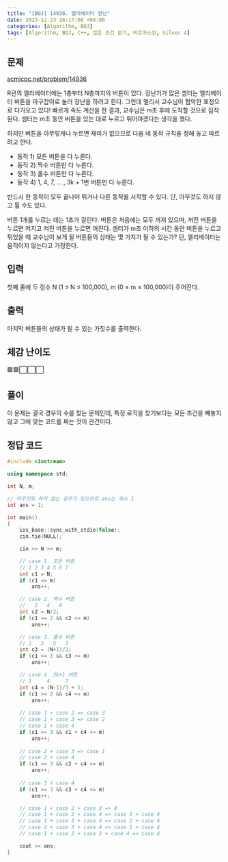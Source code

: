 ```yaml
---
title: "[BOJ] 14936. 엘리베이터 장난"
date: 2023-12-23 16:17:00 +09:00
categories: [Algorithm, BOJ]
tags: [Algorithm, BOJ, C++, 많은 조건 분기, 비트마스킹, Silver 4]
---
```

## **문제**
[acmicpc.net/problem/14936](https://www.acmicpc.net/problem/14936)
<br>

R관의 엘리베이터에는 1층부터 N층까지의 버튼이 있다. 장난기가 많은 셈터는 엘리베이터 버튼을 마구잡이로 눌러 장난을 하려고 한다. 그런데 멀리서 교수님이 험악한 표정으로 다가오고 있다! 빠르게 속도 계산을 한 결과, 교수님은 m초 후에 도착할 것으로 짐작된다. 셈터는 m초 동안 버튼을 있는 대로 누르고 튀어야겠다는 생각을 했다.

하지만 버튼을 아무렇게나 누르면 재미가 없으므로 다음 네 동작 규칙을 정해 놓고 따르려고 한다.

- 동작 1) 모든 버튼을 다 누른다.
- 동작 2) 짝수 버튼만 다 누른다.
- 동작 3) 홀수 버튼만 다 누른다.
- 동작 4) 1, 4, 7, ... , 3k + 1번 버튼만 다 누른다.

반드시 한 동작이 모두 끝나야 튀거나 다른 동작을 시작할 수 있다. 단, 아무것도 하지 않고 튈 수도 있다.

버튼 1개를 누르는 데는 1초가 걸린다. 버튼은 처음에는 모두 꺼져 있으며, 꺼진 버튼을 누르면 켜지고 켜진 버튼을 누르면 꺼진다. 셈터가 m초 이하의 시간 동안 버튼을 누르고 튀었을 때 교수님이 보게 될 버튼들의 상태는 몇 가지가 될 수 있는가? 단, 엘리베이터는 움직이지 않는다고 가정한다.
<br>

## **입력**
첫째 줄에 두 정수 N (1 ≤ N ≤ 100,000), m (0 ≤ m ≤ 100,000)이 주어진다.
<br>

## **출력**
마지막 버튼들의 상태가 될 수 있는 가짓수를 출력한다.
<br>

## **체감 난이도**
🟩🟩⬜⬜⬜
<br>

## **풀이**
이 문제는 결국 경우의 수를 찾는 문제인데, 특정 로직을 찾기보다는 모든 조건을 빼놓지 않고 그에 맞는 코드를 짜는 것이 관건이다.
<br>

## **정답 코드**
```c++
#include <iostream>

using namespace std;

int N, m;

// 아무것도 하지 않는 경우가 있으므로 ans는 최소 1
int ans = 1;

int main()
{
    ios_base::sync_with_stdio(false);
    cin.tie(NULL);

    cin >> N >> m;

    // case 1. 모든 버튼
    // 1 2 3 4 5 6 7
    int c1 = N;
    if (c1 <= m)
        ans++;

    // case 2. 짝수 버튼
    //   2   4   6
    int c2 = N/2;
    if (c1 >= 2 && c2 <= m)
        ans++;

    // case 3. 홀수 버튼
    // 1   3   5   7
    int c3 = (N+1)/2;
    if (c1 >= 3 && c3 <= m)
        ans++;

    // case 4. 3k+1 버튼
    // 1     4     7
    int c4 = (N-1)/3 + 1;
    if (c1 >= 2 && c4 <= m)
        ans++;
    
    // case 1 + case 2 => case 3
    // case 1 + case 3 => case 2
    // case 1 + case 4
    if (c1 >= 3 && c1 + c4 <= m)
        ans++;
    
    // case 2 + case 3 => case 1
    // case 2 + case 4
    if (c1 >= 3 && c2 + c4 <= m)
        ans++;
    
    // case 3 + case 4
    if (c1 >= 3 && c3 + c4 <= m)
        ans++;

    // case 1 + case 2 + case 3 => 0
    // case 1 + case 2 + case 4 => case 3 + case 4
    // case 1 + case 3 + case 4 => case 2 + case 4
    // case 2 + case 3 + case 4 => case 1 + case 4
    // case 1 + case 2 + case 3 + case 4 => case 4

    cout << ans;
}
```
